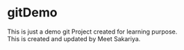 # gitDemo
This is just a demo git Project created for learning purpose.
<br>
This is created and updated by Meet Sakariya.

